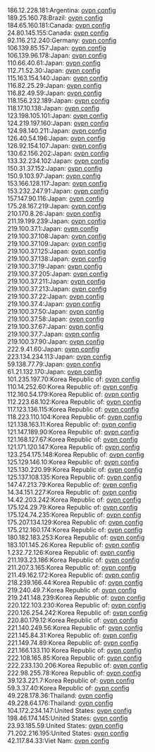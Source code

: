 186.12.228.181:Argentina: [ovpn config](vpn/186_12_228_181.ovpn)  
189.25.160.78:Brazil: [ovpn config](vpn/189_25_160_78.ovpn)  
184.65.160.181:Canada: [ovpn config](vpn/184_65_160_181.ovpn)  
24.80.145.155:Canada: [ovpn config](vpn/24_80_145_155.ovpn)  
92.116.212.240:Germany: [ovpn config](vpn/92_116_212_240.ovpn)  
106.139.85.157:Japan: [ovpn config](vpn/106_139_85_157.ovpn)  
106.139.96.178:Japan: [ovpn config](vpn/106_139_96_178.ovpn)  
110.66.40.61:Japan: [ovpn config](vpn/110_66_40_61.ovpn)  
112.71.52.30:Japan: [ovpn config](vpn/112_71_52_30.ovpn)  
115.163.154.140:Japan: [ovpn config](vpn/115_163_154_140.ovpn)  
116.82.25.29:Japan: [ovpn config](vpn/116_82_25_29.ovpn)  
116.82.49.59:Japan: [ovpn config](vpn/116_82_49_59.ovpn)  
118.156.232.189:Japan: [ovpn config](vpn/118_156_232_189.ovpn)  
118.17.10.138:Japan: [ovpn config](vpn/118_17_10_138.ovpn)  
123.198.105.101:Japan: [ovpn config](vpn/123_198_105_101.ovpn)  
124.219.197.160:Japan: [ovpn config](vpn/124_219_197_160.ovpn)  
124.98.140.211:Japan: [ovpn config](vpn/124_98_140_211.ovpn)  
126.40.54.196:Japan: [ovpn config](vpn/126_40_54_196.ovpn)  
126.92.154.107:Japan: [ovpn config](vpn/126_92_154_107.ovpn)  
130.62.156.202:Japan: [ovpn config](vpn/130_62_156_202.ovpn)  
133.32.234.102:Japan: [ovpn config](vpn/133_32_234_102.ovpn)  
150.31.37.152:Japan: [ovpn config](vpn/150_31_37_152.ovpn)  
150.9.103.97:Japan: [ovpn config](vpn/150_9_103_97.ovpn)  
153.166.128.117:Japan: [ovpn config](vpn/153_166_128_117.ovpn)  
153.232.247.91:Japan: [ovpn config](vpn/153_232_247_91.ovpn)  
157.147.90.116:Japan: [ovpn config](vpn/157_147_90_116.ovpn)  
175.28.167.219:Japan: [ovpn config](vpn/175_28_167_219.ovpn)  
210.170.8.26:Japan: [ovpn config](vpn/210_170_8_26.ovpn)  
211.19.199.239:Japan: [ovpn config](vpn/211_19_199_239.ovpn)  
219.100.37.1:Japan: [ovpn config](vpn/219_100_37_1.ovpn)  
219.100.37.108:Japan: [ovpn config](vpn/219_100_37_108.ovpn)  
219.100.37.109:Japan: [ovpn config](vpn/219_100_37_109.ovpn)  
219.100.37.125:Japan: [ovpn config](vpn/219_100_37_125.ovpn)  
219.100.37.138:Japan: [ovpn config](vpn/219_100_37_138.ovpn)  
219.100.37.19:Japan: [ovpn config](vpn/219_100_37_19.ovpn)  
219.100.37.205:Japan: [ovpn config](vpn/219_100_37_205.ovpn)  
219.100.37.211:Japan: [ovpn config](vpn/219_100_37_211.ovpn)  
219.100.37.213:Japan: [ovpn config](vpn/219_100_37_213.ovpn)  
219.100.37.22:Japan: [ovpn config](vpn/219_100_37_22.ovpn)  
219.100.37.4:Japan: [ovpn config](vpn/219_100_37_4.ovpn)  
219.100.37.50:Japan: [ovpn config](vpn/219_100_37_50.ovpn)  
219.100.37.58:Japan: [ovpn config](vpn/219_100_37_58.ovpn)  
219.100.37.67:Japan: [ovpn config](vpn/219_100_37_67.ovpn)  
219.100.37.7:Japan: [ovpn config](vpn/219_100_37_7.ovpn)  
219.100.37.90:Japan: [ovpn config](vpn/219_100_37_90.ovpn)  
222.9.41.60:Japan: [ovpn config](vpn/222_9_41_60.ovpn)  
223.134.234.113:Japan: [ovpn config](vpn/223_134_234_113.ovpn)  
59.138.77.79:Japan: [ovpn config](vpn/59_138_77_79.ovpn)  
61.21.132.170:Japan: [ovpn config](vpn/61_21_132_170.ovpn)  
101.235.197.70:Korea Republic of: [ovpn config](vpn/101_235_197_70.ovpn)  
110.14.252.60:Korea Republic of: [ovpn config](vpn/110_14_252_60.ovpn)  
112.160.54.179:Korea Republic of: [ovpn config](vpn/112_160_54_179.ovpn)  
112.223.68.102:Korea Republic of: [ovpn config](vpn/112_223_68_102.ovpn)  
117.123.136.115:Korea Republic of: [ovpn config](vpn/117_123_136_115.ovpn)  
118.223.110.104:Korea Republic of: [ovpn config](vpn/118_223_110_104.ovpn)  
121.138.163.11:Korea Republic of: [ovpn config](vpn/121_138_163_11.ovpn)  
121.147.189.90:Korea Republic of: [ovpn config](vpn/121_147_189_90.ovpn)  
121.168.127.67:Korea Republic of: [ovpn config](vpn/121_168_127_67.ovpn)  
121.171.120.147:Korea Republic of: [ovpn config](vpn/121_171_120_147.ovpn)  
123.254.175.148:Korea Republic of: [ovpn config](vpn/123_254_175_148.ovpn)  
125.129.146.10:Korea Republic of: [ovpn config](vpn/125_129_146_10.ovpn)  
125.130.220.99:Korea Republic of: [ovpn config](vpn/125_130_220_99.ovpn)  
125.137.108.135:Korea Republic of: [ovpn config](vpn/125_137_108_135.ovpn)  
147.47.213.79:Korea Republic of: [ovpn config](vpn/147_47_213_79.ovpn)  
14.34.151.227:Korea Republic of: [ovpn config](vpn/14_34_151_227.ovpn)  
14.42.203.242:Korea Republic of: [ovpn config](vpn/14_42_203_242.ovpn)  
175.124.29.79:Korea Republic of: [ovpn config](vpn/175_124_29_79.ovpn)  
175.124.74.235:Korea Republic of: [ovpn config](vpn/175_124_74_235.ovpn)  
175.207.134.129:Korea Republic of: [ovpn config](vpn/175_207_134_129.ovpn)  
175.212.160.174:Korea Republic of: [ovpn config](vpn/175_212_160_174.ovpn)  
180.182.183.253:Korea Republic of: [ovpn config](vpn/180_182_183_253.ovpn)  
183.101.145.26:Korea Republic of: [ovpn config](vpn/183_101_145_26.ovpn)  
1.232.72.126:Korea Republic of: [ovpn config](vpn/1_232_72_126.ovpn)  
211.193.23.186:Korea Republic of: [ovpn config](vpn/211_193_23_186.ovpn)  
211.207.3.165:Korea Republic of: [ovpn config](vpn/211_207_3_165.ovpn)  
211.49.162.172:Korea Republic of: [ovpn config](vpn/211_49_162_172.ovpn)  
218.239.166.44:Korea Republic of: [ovpn config](vpn/218_239_166_44.ovpn)  
219.240.49.7:Korea Republic of: [ovpn config](vpn/219_240_49_7.ovpn)  
219.241.148.239:Korea Republic of: [ovpn config](vpn/219_241_148_239.ovpn)  
220.122.103.230:Korea Republic of: [ovpn config](vpn/220_122_103_230.ovpn)  
220.126.254.242:Korea Republic of: [ovpn config](vpn/220_126_254_242.ovpn)  
220.80.179.12:Korea Republic of: [ovpn config](vpn/220_80_179_12.ovpn)  
221.140.249.56:Korea Republic of: [ovpn config](vpn/221_140_249_56.ovpn)  
221.145.84.31:Korea Republic of: [ovpn config](vpn/221_145_84_31.ovpn)  
221.149.74.89:Korea Republic of: [ovpn config](vpn/221_149_74_89.ovpn)  
221.166.133.110:Korea Republic of: [ovpn config](vpn/221_166_133_110.ovpn)  
222.108.165.85:Korea Republic of: [ovpn config](vpn/222_108_165_85.ovpn)  
222.233.130.206:Korea Republic of: [ovpn config](vpn/222_233_130_206.ovpn)  
222.98.255.78:Korea Republic of: [ovpn config](vpn/222_98_255_78.ovpn)  
39.123.221.7:Korea Republic of: [ovpn config](vpn/39_123_221_7.ovpn)  
59.3.37.40:Korea Republic of: [ovpn config](vpn/59_3_37_40.ovpn)  
49.228.178.36:Thailand: [ovpn config](vpn/49_228_178_36.ovpn)  
49.228.64.176:Thailand: [ovpn config](vpn/49_228_64_176.ovpn)  
104.172.234.147:United States: [ovpn config](vpn/104_172_234_147.ovpn)  
198.46.174.145:United States: [ovpn config](vpn/198_46_174_145.ovpn)  
23.93.185.59:United States: [ovpn config](vpn/23_93_185_59.ovpn)  
71.202.216.195:United States: [ovpn config](vpn/71_202_216_195.ovpn)  
42.117.84.33:Viet Nam: [ovpn config](vpn/42_117_84_33.ovpn)  

